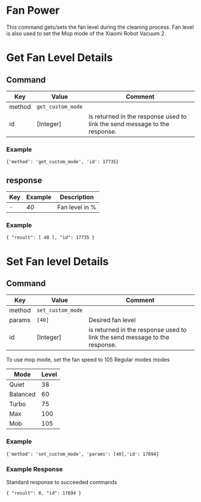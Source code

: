 # Fan Power

This command gets/sets the fan level during the cleaning process. 
Fan level is also used to set the Mop mode of the Xiaomi Robot Vacuum 2.

# Get Fan Level Details
## Command
| Key  | Value  | Comment  |
| ------- | ----------- | ------- |
| method | `get_custom_mode` |  | 
| id   | [Integer] | is returned in the response used to link the send message to the response. |

### Example
`{'method': 'get_custom_mode', 'id': 17735}`

## response
|  Key  | Example | Description |
| ------------ |------ |------------------------------ |
| `-` |  _40_ | Fan level in % |

### Example
`{ "result": [ 40 ], "id": 17735 }`

# Set Fan level Details
## Command
| Key  | Value  | Comment  |
| ------- | ----------- | ------- |
| method | `set_custom_mode` |  | 
| params | `[40] ` | Desired fan level |   
| id   | [Integer] | is returned in the response used to link the send message to the response. |

To use mop mode, set the fan speed to 105
Regular modes modes

| Mode     | Level |
| -------- | ----- | 
| Quiet    | 38    |
| Balanced | 60    |
| Turbo    | 75    |
| Max      | 100   |
| Mob      | 105   |

### Example
`{'method': 'set_custom_mode', 'params': [40],'id': 17694} `

### Example Response
Standard response to succeeded commands

`{ "result": 0, "id": 17694 }`
